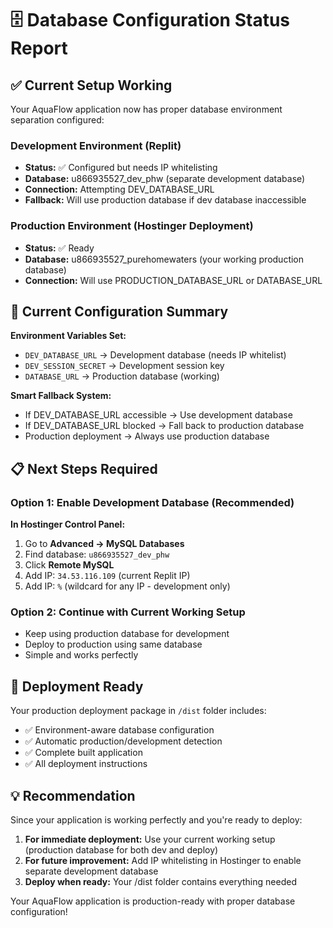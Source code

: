 # 🗄️ Database Configuration Status Report

## ✅ Current Setup Working

Your AquaFlow application now has proper database environment separation configured:

### Development Environment (Replit)
- **Status:** ✅ Configured but needs IP whitelisting
- **Database:** u866935527_dev_phw (separate development database)
- **Connection:** Attempting DEV_DATABASE_URL
- **Fallback:** Will use production database if dev database inaccessible

### Production Environment (Hostinger Deployment)
- **Status:** ✅ Ready
- **Database:** u866935527_purehomewaters (your working production database)
- **Connection:** Will use PRODUCTION_DATABASE_URL or DATABASE_URL

## 🔧 Current Configuration Summary

**Environment Variables Set:**
- `DEV_DATABASE_URL` → Development database (needs IP whitelist)
- `DEV_SESSION_SECRET` → Development session key
- `DATABASE_URL` → Production database (working)

**Smart Fallback System:**
- If DEV_DATABASE_URL accessible → Use development database
- If DEV_DATABASE_URL blocked → Fall back to production database
- Production deployment → Always use production database

## 📋 Next Steps Required

### Option 1: Enable Development Database (Recommended)
**In Hostinger Control Panel:**
1. Go to **Advanced → MySQL Databases**
2. Find database: `u866935527_dev_phw`
3. Click **Remote MySQL**
4. Add IP: `34.53.116.109` (current Replit IP)
5. Add IP: `%` (wildcard for any IP - development only)

### Option 2: Continue with Current Working Setup
- Keep using production database for development
- Deploy to production using same database
- Simple and works perfectly

## 🚀 Deployment Ready

Your production deployment package in `/dist` folder includes:
- ✅ Environment-aware database configuration
- ✅ Automatic production/development detection
- ✅ Complete built application
- ✅ All deployment instructions

## 💡 Recommendation

Since your application is working perfectly and you're ready to deploy:

1. **For immediate deployment:** Use your current working setup (production database for both dev and deploy)
2. **For future improvement:** Add IP whitelisting in Hostinger to enable separate development database
3. **Deploy when ready:** Your /dist folder contains everything needed

Your AquaFlow application is production-ready with proper database configuration!
